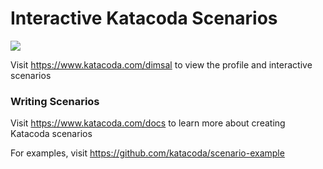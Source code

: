 # Interactive Katacoda Scenarios

[![](http://shields.katacoda.com/katacoda/dimsal/count.svg)](https://www.katacoda.com/dimsal "Get your profile on Katacoda.com")

Visit https://www.katacoda.com/dimsal to view the profile and interactive scenarios

### Writing Scenarios
Visit https://www.katacoda.com/docs to learn more about creating Katacoda scenarios

For examples, visit https://github.com/katacoda/scenario-example
